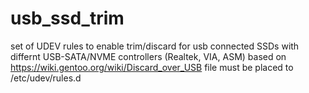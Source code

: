 # usb_ssd_trim
set of UDEV rules to enable trim/discard for usb connected SSDs with differnt USB-SATA/NVME controllers (Realtek, VIA, ASM)
based on https://wiki.gentoo.org/wiki/Discard_over_USB
file must be placed to /etc/udev/rules.d


